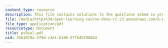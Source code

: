 ```yaml
---
content_type: resource
description: This file contains solutions to the questions asked in problem set 9.
file: /media/https%3A/open-learning-course-data-rc.s3.amazonaws.com/6-042j-mathematics-for-computer-science-fall-2005/3561070a378dc4e1b18657f64bf88db4_ps9sol.pdf
file_type: application/pdf
resourcetype: Document
title: ps9sol.pdf
uid: 3561070a-378d-c4e1-b186-57f64bf88db4
---
```

